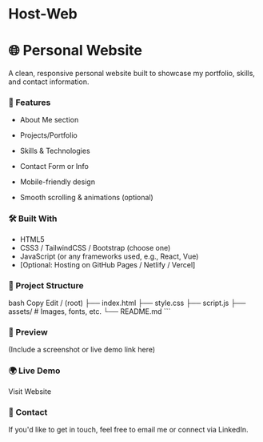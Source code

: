 # Host-Web
# 🌐 Personal Website
A clean, responsive personal website built to showcase my portfolio, skills, and contact information.

###  🚀 Features
- About Me section
- Projects/Portfolio
- Skills & Technologies
- Contact Form or Info
- Mobile-friendly design

- Smooth scrolling & animations (optional)

### 🛠️ Built With
- HTML5
- CSS3 / TailwindCSS / Bootstrap (choose one)
- JavaScript (or any frameworks used, e.g., React, Vue)
- [Optional: Hosting on GitHub Pages / Netlify / Vercel]

### 📁 Project Structure
 bash
Copy
Edit
/ (root)
├── index.html
├── style.css
├── script.js
├── assets/      # Images, fonts, etc.
└── README.md ``` 

### 📸 Preview
(Include a screenshot or live demo link here)  


### 🌍 Live Demo
Visit Website

### 📩 Contact
If you'd like to get in touch, feel free to email me or connect via LinkedIn.
